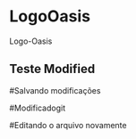 # LogoOasis
Logo-Oasis
## Teste Modified

#Salvando  modificações

#Modificadogit

#Editando o arquivo novamente
